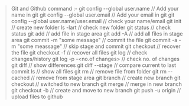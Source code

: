> Git and Github command :-
> git config --global user.name <your name>    // Add your name in git
> git config --global user.email <your email>  // Add your email in git
> git config --global user.name/user.email     // check your name/email
> git init                                     // create new folder 
> ls -lart                                     // check new folder
> git status                                   // check status
> git add <file name>                          // add file in stage area 
> git add -A                                   // add all files in stage area
> git commit -m "some message"                 // commit the file
> git commit -a -m "some meassage"             // skip stage and commit 
> git checkout <file name>                     // recover the file
> git checkout -f                              // recover all files
> git log                                      // check changes/history
> git log -p -<no.of changes>                  // check no. of changes
> git diff                                     // show differences
> git diff --stage                             // compare current to last commit
> ls                                           // show all files
> git rm <file name>                           // remove file from folder
> git rm --cached <file name>                  // remove from stage area
> git branch <branch name>                     // create new branch
> git checkout <branch name>                   // switched to new branch
> git merge <new branch name>                  // merge in new branch
> git checkout -b <branch name>                // create and move to new branch
> git push -u origin <branch name>             // upload files to github